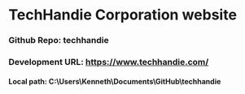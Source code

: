 # TechHandie Corporation website

### Github Repo: techhandie
### Development URL: https://www.techhandie.com/
#### Local path: C:\Users\Kenneth\Documents\GitHub\techhandie
